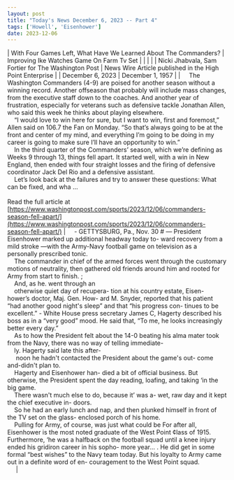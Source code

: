 ```yaml
---
layout: post
title: "Today's News December 6, 2023 -- Part 4"
tags: ['Howell', 'Eisenhower']
date: 2023-12-06
---
```


| With Four Games Left, What Have We Learned About The Commanders? | Improving  Ike Watches Game On Farm Tv Set  |
|  |  |
| Nicki Jhabvala, Sam Fortier for The Washington Post | News Wire Article published in the High Point Enterprise |
| December 6, 2023 | December 1, 1957 |
| &nbsp;&nbsp;&nbsp;&nbsp;The Washington Commanders (4-9) are poised for another season without a winning record. Another offseason that probably will include mass changes, from the executive staff down to the coaches. And another year of frustration, especially for veterans such as defensive tackle Jonathan Allen, who said this week he thinks about playing elsewhere.<br>&nbsp;&nbsp;&nbsp;&nbsp;“I would love to win here for sure, but I want to win, first and foremost,” Allen said on 106.7 the Fan on Monday. “So that’s always going to be at the front and center of my mind, and everything I’m going to be doing in my career is going to make sure I’ll have an opportunity to win.”<br>&nbsp;&nbsp;&nbsp;&nbsp;In the third quarter of the Commanders’ season, which we’re defining as Weeks 9 through 13, things fell apart. It started well, with a win in New England, then ended with four straight losses and the firing of defensive coordinator Jack Del Rio and a defensive assistant.<br>&nbsp;&nbsp;&nbsp;&nbsp;Let’s look back at the failures and try to answer these questions: What can be fixed, and wha ...<br><br>Read the full article at<br>[https://www.washingtonpost.com/sports/2023/12/06/commanders-season-fell-apart/](https://www.washingtonpost.com/sports/2023/12/06/commanders-season-fell-apart/) | &nbsp;&nbsp;&nbsp;&nbsp;- GETTYSBURG, Pa., Nov. 30 # — President Eisenhower marked up additional headway today to- ward recovery from a mild stroke —with the Army-Navy football game on television as a personally prescribed tonic.<br>&nbsp;&nbsp;&nbsp;&nbsp;The commander in chief of the armed forces went through the customary motions of neutrality, then gathered old friends around him and rooted for Army from start to finish. ;<br>&nbsp;&nbsp;&nbsp;&nbsp;And, as he. went through an<br>&nbsp;&nbsp;&nbsp;&nbsp;otherwise quiet day of recupera- tion at his country estate, Eisen- hower’s doctor, Maj. Gen. How- ard M. Snyder, reported that his patient “had another good night's sleep” and that “his progress con- tinues to be excellent.” - White House press secretary James C, Hagerty described his boss as in a “very good” mood. He said that, “To me, he looks increasingly better every day.”<br>&nbsp;&nbsp;&nbsp;&nbsp;As to how the President felt about the 14-0 beating his alma mater took from the Navy, there was no way of telling immediate-<br>&nbsp;&nbsp;&nbsp;&nbsp;ly. Hagerty said late this after-<br>&nbsp;&nbsp;&nbsp;&nbsp; noon he hadn't contacted the President about the game's out- come and-didn't plan to.<br>&nbsp;&nbsp;&nbsp;&nbsp;Hagerty and Eisenhower han- died a bit of official business. But otherwise, the President spent the day reading, loafing, and taking ‘in the big game.<br>&nbsp;&nbsp;&nbsp;&nbsp;There wasn't much else to do, because it’ was a- wet, raw day and it kept the chief executive in- doors.<br>&nbsp;&nbsp;&nbsp;&nbsp;So he had an early lunch and nap, and then plunked himself in front of the TV set on the glass- enclosed porch of his home.<br>&nbsp;&nbsp;&nbsp;&nbsp;Pulling for Army, of course, was just what could be For after all, Eisenhower is the most noted graduate of the West Point ¢lass of 1915. Furthermore, ‘he was a halfback on the football squad until a knee injury ended his gridiron career in his sopho- more year... .   He did get in some formal “best wishes” to the Navy team today. But his loyalty to Army came out in a definite word of en- couragement to the West Point squad.<br>&nbsp;&nbsp;&nbsp;&nbsp;   |